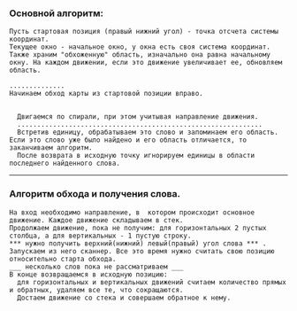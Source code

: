 ### Основной алгоритм:
    Пусть стартовая позиция (правый нижний угол) - точка отсчета системы координат. 
    Текущее окно - начальное окно, у окна есть своя система координат. 
    Также храним "обхоженную" область, изначально она равна начальному окну. На каждом движении, если это движение увеличивает ее, обновляем область.
    
    ..............
    Начинаем обход карты из стартовой позиции вправо.
    
    
      Двигаемся по спирали, при этом учитывая направление движения.
      ..............................................................
      Встретив единицу, обрабатываем это слово и запоминаем его область. Если это слово уже было найдено и его область отличается, то заканчиваем алгоритм.
      После возврата в исходную точку игнорируем единицы в области последнего найденного слова.
     
  _____________________
  
### Алгоритм обхода и получения слова.
    На вход необходимо направление, в  котором происходит основное движение. Каждое движение складываем в стек.
    Продолжаем движение, пока не получим: для горизонтальных 2 пустых столбца, а для вертикальных - 1 пустую строку.
    *** нужно получить верхний(нижний) левый(правый) угол слова *** . Запускаем из него сканнер. Все это время нужно считать свою позицию относительно старта обхода.
    ___ несколько слов пока не рассматриваем ___
    В конце возвращаемся в исходную позицию:
      для горизонтальных и вертикальных движений считаем количество прямых и обратных, удаляем все те, что сокращаются.
      Достаем движение со стека и совершаем обратное к нему.
